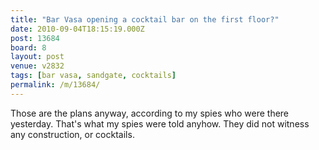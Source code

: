 ```yaml
---
title: "Bar Vasa opening a cocktail bar on the first floor?"
date: 2010-09-04T18:15:19.000Z
post: 13684
board: 8
layout: post
venue: v2832
tags: [bar vasa, sandgate, cocktails]
permalink: /m/13684/
---
```

Those are the plans anyway, according to my spies who were there yesterday. That's what my spies were told anyhow. They did not witness any construction, or cocktails.
